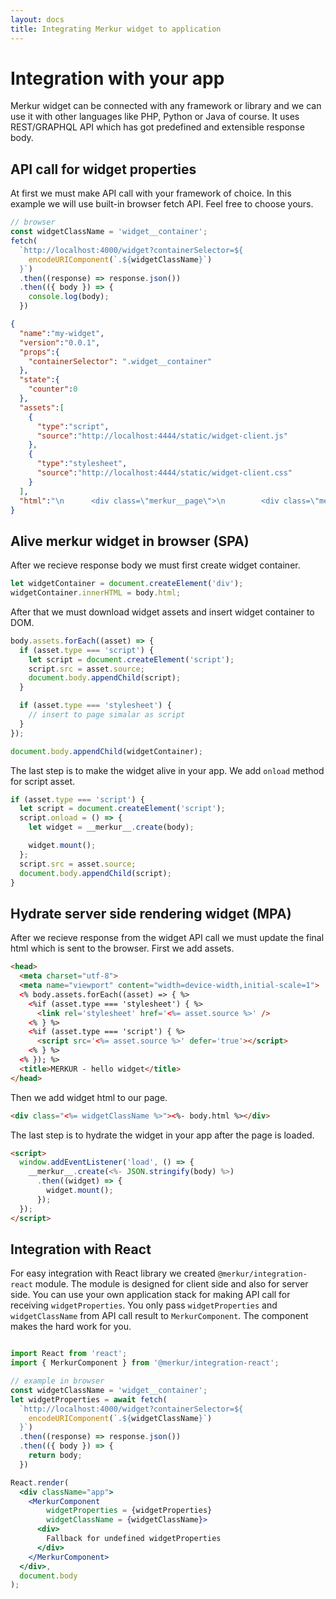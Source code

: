 ```yaml
---
layout: docs
title: Integrating Merkur widget to application
---
```


# Integration with your app

Merkur widget can be connected with any framework or library and we can use it with other languages like PHP, Python or Java of course. It uses REST/GRAPHQL API which has got predefined and extensible response body.

## API call for widget properties

At first we must make API call with your framework of choice. In this example we will use built-in browser fetch API. Feel free to choose yours.

```javascript
// browser
const widgetClassName = 'widget__container';
fetch(
  `http://localhost:4000/widget?containerSelector=${
    encodeURIComponent(`.${widgetClassName}`)
  }`)
  .then((response) => response.json())
  .then(({ body }) => {
    console.log(body);
  })
```

```json
{
  "name":"my-widget",
  "version":"0.0.1",
  "props":{
    "containerSelector": ".widget__container"
  },
  "state":{
    "counter":0
  },
  "assets":[
    {
      "type":"script",
      "source":"http://localhost:4444/static/widget-client.js"
    },
    {
      "type":"stylesheet",
      "source":"http://localhost:4444/static/widget-client.css"
    }
  ],
  "html":"\n      <div class=\"merkur__page\">\n        <div class=\"merkur__headline\">\n          <div class=\"merkur__view\">\n            \n    <div class=\"merkur__icon\">\n      <img src=\"http://localhost:4444/static/merkur-icon.png\" alt=\"Merkur\">\n    </div>\n  \n            \n    <h1>Welcome to <a href=\"https://github.com/mjancarik/merkur\">MERKUR</a>,<br> a javascript library for front-end microservices.</h1>\n  \n            \n    <p>The widget's name is <strong>my-widget@0.0.1</strong>.</p>\n  \n          </div>\n        </div>\n        <div class=\"merkur__view\">\n          \n    <div>\n      <h2>Counter widget:</h2>\n      <p>Count: 0</p>\n      <button onclick=\"return ((...rest) =&gt; {\n        return originalFunction(widget, ...rest);\n      }).call(this, event)\">\n        increase counter\n      </button>\n      <button onclick=\"return ((...rest) =&gt; {\n        return originalFunction(widget, ...rest);\n      }).call(this, event)\">\n        reset counter\n      </button>\n    </div>\n  \n        </div>\n      </div>\n  "
}
```

## Alive merkur widget in browser (SPA)

After we recieve response body we must first create widget container.

```javascript
let widgetContainer = document.createElement('div');
widgetContainer.innerHTML = body.html;
```

After that we must download widget assets and insert widget container to DOM.

```javascript
body.assets.forEach((asset) => {
  if (asset.type === 'script') {
    let script = document.createElement('script');
    script.src = asset.source;
    document.body.appendChild(script);
  }

  if (asset.type === 'stylesheet') {
    // insert to page simalar as script
  }
});

document.body.appendChild(widgetContainer);
```

The last step is to make the widget alive in your app. We add `onload` method for script asset.

```javascript
if (asset.type === 'script') {
  let script = document.createElement('script');
  script.onload = () => {
    let widget = __merkur__.create(body);

    widget.mount();
  };
  script.src = asset.source;
  document.body.appendChild(script);
}
```

## Hydrate server side rendering widget (MPA)

After we recieve response from the widget API call we must update the final html which is sent to the browser. First we add assets.

```html
<head>
  <meta charset="utf-8">
  <meta name="viewport" content="width=device-width,initial-scale=1">
  <% body.assets.forEach((asset) => { %>
    <%if (asset.type === 'stylesheet') { %>
      <link rel='stylesheet' href='<%= asset.source %>' />
    <% } %>
    <%if (asset.type === 'script') { %>
      <script src='<%= asset.source %>' defer='true'></script>
    <% } %>
  <% }); %>
  <title>MERKUR - hello widget</title>
</head>
```

Then we add widget html to our page.

```html
<div class="<%= widgetClassName %>"><%- body.html %></div>
```

The last step is to hydrate the widget in your app after the page is loaded.

```html
<script>
  window.addEventListener('load', () => {
    __merkur__.create(<%- JSON.stringify(body) %>)
      .then((widget) => {
        widget.mount();
      });
  });
</script>
```

## Integration with React

For easy integration with React library we created `@merkur/integration-react` module. The module is designed for client side and also for server side. You can use your own application stack for making API call for receiving `widgetProperties`. You only pass `widgetProperties` and `widgetClassName` from API call result to `MerkurComponent`. The component makes the hard work for you.

```jsx

import React from 'react';
import { MerkurComponent } from '@merkur/integration-react';

// example in browser
const widgetClassName = 'widget__container';
let widgetProperties = await fetch(
  `http://localhost:4000/widget?containerSelector=${
    encodeURIComponent(`.${widgetClassName}`)
  }`)
  .then((response) => response.json())
  .then(({ body }) => {
    return body;
  })

React.render(
  <div className="app">
    <MerkurComponent
        widgetProperties = {widgetProperties}
        widgetClassName = {widgetClassName}>
      <div>
        Fallback for undefined widgetProperties
      </div>
    </MerkurComponent>
  </div>,
  document.body
);
```